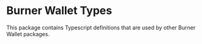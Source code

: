 # Burner Wallet Types

This package contains Typescript definitions that are used by other Burner Wallet packages.
